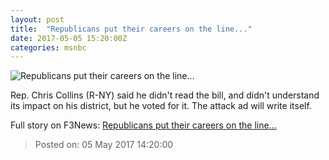```yaml
---
layout: post
title:  "Republicans put their careers on the line..."
date: 2017-05-05 15:20:00Z
categories: msnbc
---
```


![Republicans put their careers on the line...](http://www.msnbc.com/sites/msnbc/files/styles/ratio--1_91-1--1200x630/public/ap_376389627874.jpg?itok=JFrKPP2d)

Rep. Chris Collins (R-NY) said he didn't read the bill, and didn't understand its impact on his district, but he voted for it. The attack ad will write itself.


Full story on F3News: [Republicans put their careers on the line...](http://www.f3nws.com/n/xn4Pc)

> Posted on: 05 May 2017 14:20:00
